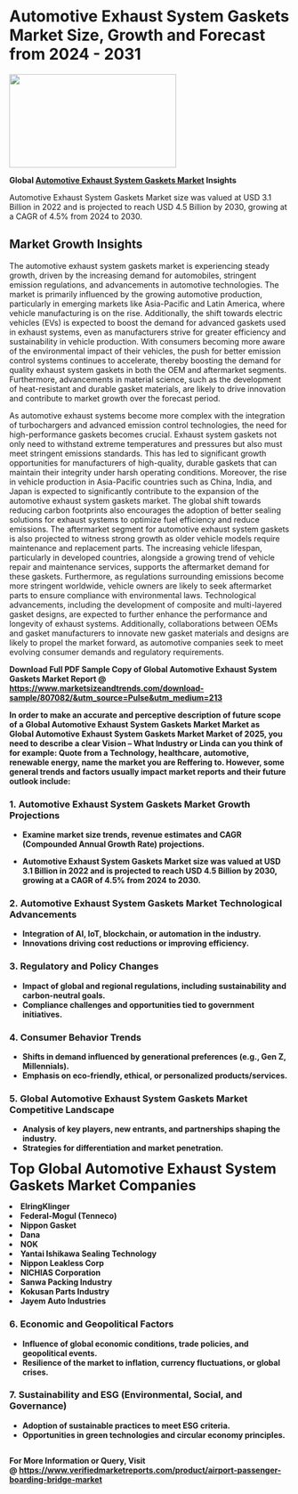 <H1>Automotive Exhaust System Gaskets Market Size, Growth and Forecast from 2024 - 2031</H1><img class="aligncenter size-medium wp-image-584254" src="https://thirdeyenews.in/wp-content/uploads/2024/09/Global-Market-Research-300x168.jpeg" alt="" width="300" height="168" /><p><strong>Global&nbsp;<a href="https://www.marketsizeandtrends.com/download-sample/807082/&amp;utm_source=Pulse&amp;utm_medium=213">Automotive Exhaust System Gaskets Market</a> Insights</strong></p><p>Automotive Exhaust System Gaskets Market size was valued at USD 3.1 Billion in 2022 and is projected to reach USD 4.5 Billion by 2030, growing at a CAGR of 4.5% from 2024 to 2030.</p><p><h2>Market Growth Insights</h2> <p>The automotive exhaust system gaskets market is experiencing steady growth, driven by the increasing demand for automobiles, stringent emission regulations, and advancements in automotive technologies. The market is primarily influenced by the growing automotive production, particularly in emerging markets like Asia-Pacific and Latin America, where vehicle manufacturing is on the rise. Additionally, the shift towards electric vehicles (EVs) is expected to boost the demand for advanced gaskets used in exhaust systems, even as manufacturers strive for greater efficiency and sustainability in vehicle production. With consumers becoming more aware of the environmental impact of their vehicles, the push for better emission control systems continues to accelerate, thereby boosting the demand for quality exhaust system gaskets in both the OEM and aftermarket segments. Furthermore, advancements in material science, such as the development of heat-resistant and durable gasket materials, are likely to drive innovation and contribute to market growth over the forecast period.</p> <p><strong></strong></p> <p>As automotive exhaust systems become more complex with the integration of turbochargers and advanced emission control technologies, the need for high-performance gaskets becomes crucial. Exhaust system gaskets not only need to withstand extreme temperatures and pressures but also must meet stringent emissions standards. This has led to significant growth opportunities for manufacturers of high-quality, durable gaskets that can maintain their integrity under harsh operating conditions. Moreover, the rise in vehicle production in Asia-Pacific countries such as China, India, and Japan is expected to significantly contribute to the expansion of the automotive exhaust system gaskets market. The global shift towards reducing carbon footprints also encourages the adoption of better sealing solutions for exhaust systems to optimize fuel efficiency and reduce emissions. The aftermarket segment for automotive exhaust system gaskets is also projected to witness strong growth as older vehicle models require maintenance and replacement parts. The increasing vehicle lifespan, particularly in developed countries, alongside a growing trend of vehicle repair and maintenance services, supports the aftermarket demand for these gaskets. Furthermore, as regulations surrounding emissions become more stringent worldwide, vehicle owners are likely to seek aftermarket parts to ensure compliance with environmental laws. Technological advancements, including the development of composite and multi-layered gasket designs, are expected to further enhance the performance and longevity of exhaust systems. Additionally, collaborations between OEMs and gasket manufacturers to innovate new gasket materials and designs are likely to propel the market forward, as automotive companies seek to meet evolving consumer demands and regulatory requirements.</p> <p><strong></p><p><span class=""><strong>Download Full PDF Sample Copy of Global Automotive Exhaust System Gaskets Market Report</strong> @ <a href="https://www.marketsizeandtrends.com/download-sample/807082/&amp;utm_source=Pulse&amp;utm_medium=213" target="_blank">https://www.marketsizeandtrends.com/download-sample/807082/&amp;utm_source=Pulse&amp;utm_medium=213</a></span></p><p>In order to make an accurate and perceptive description of future scope of a Global&nbsp;Automotive Exhaust System Gaskets Market Market as Global&nbsp;Automotive Exhaust System Gaskets Market Market of 2025, you need to describe a clear Vision &ndash; What Industry or Linda can you think of for example: Quote from a Technology, healthcare, automotive, renewable energy, name the market you are Reffering to. However, some general trends and factors usually impact market reports and their future outlook include:</p><h3>1.&nbsp;<strong>Automotive Exhaust System Gaskets Market Growth Projections</strong></h3><ul><li>Examine market size trends, revenue estimates and CAGR (Compounded Annual Growth Rate) projections.</li><li><p>Automotive Exhaust System Gaskets Market size was valued at USD 3.1 Billion in 2022 and is projected to reach USD 4.5 Billion by 2030, growing at a CAGR of 4.5% from 2024 to 2030.</p></li></ul><h3>2.&nbsp;<strong>Automotive Exhaust System Gaskets Market Technological Advancements</strong></h3><ul><li>Integration of AI, IoT, blockchain, or automation in the industry.</li><li>Innovations driving cost reductions or improving efficiency.</li></ul><h3>3.&nbsp;<strong>Regulatory and Policy Changes</strong></h3><ul><li>Impact of global and regional regulations, including sustainability and carbon-neutral goals.</li><li>Compliance challenges and opportunities tied to government initiatives.</li></ul><h3>4.&nbsp;<strong>Consumer Behavior Trends</strong></h3><ul><li>Shifts in demand influenced by generational preferences (e.g., Gen Z, Millennials).</li><li>Emphasis on eco-friendly, ethical, or personalized products/services.</li></ul><h3>5.&nbsp;<strong>Global Automotive Exhaust System Gaskets Market Competitive Landscape</strong></h3><ul><li>Analysis of key players, new entrants, and partnerships shaping the industry.</li><li>Strategies for differentiation and market penetration.</li></ul><p data-pm-slice="1 1 []"><span style="color: inherit; font-family: inherit; font-size: 25px;">Top Global Automotive Exhaust System Gaskets Market Companies</span></p><div class="" data-test-id=""><p><li>ElringKlinger</li><li> Federal-Mogul (Tenneco)</li><li> Nippon Gasket</li><li> Dana</li><li> NOK</li><li> Yantai Ishikawa Sealing Technology</li><li> Nippon Leakless Corp</li><li> NICHIAS Corporation</li><li> Sanwa Packing Industry</li><li> Kokusan Parts Industry</li><li> Jayem Auto Industries</li></p></div><h3>6.&nbsp;<strong>Economic and Geopolitical Factors</strong></h3><ul><li>Influence of global economic conditions, trade policies, and geopolitical events.</li><li>Resilience of the market to inflation, currency fluctuations, or global crises.</li></ul><h3>7.&nbsp;<strong>Sustainability and ESG (Environmental, Social, and Governance)</strong></h3><ul><li>Adoption of sustainable practices to meet ESG criteria.</li><li>Opportunities in green technologies and circular economy principles.</li></ul><h2><strong style="font-size: 14px;">For More Information or Query, Visit @&nbsp;</strong><a style="background-color: #ffffff; font-size: 14px;" href="https://www.marketsizeandtrends.com/report/automotive-exhaust-system-gaskets-market/" target="_blank">https://www.verifiedmarketreports.com/product/airport-passenger-boarding-bridge-market</a></h2>
